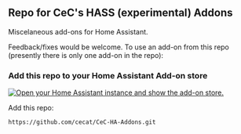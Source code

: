 ## Repo for CeC's HASS (experimental) Addons

Miscelaneous add-ons for Home Assistant.

Feedback/fixes would be welcome.  To use an add-on from this repo
(presently there is only one add-on in the repo):

### Add this repo to your Home Assistant Add-on store

[![Open your Home Assistant instance and show the add-on store.](https://my.home-assistant.io/badges/supervisor_store.svg)](https://my.home-assistant.io/redirect/supervisor_store/)

Add this repo:
```
https://github.com/cecat/CeC-HA-Addons.git
```

